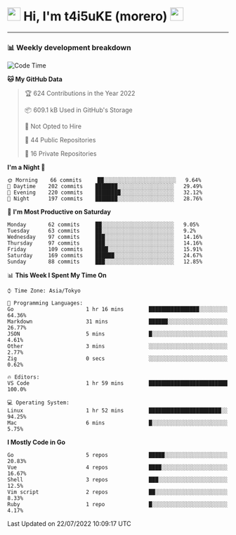 <!-- Title -->
<h1>
    <img src="https://emojis.slackmojis.com/emojis/images/1600385609/10490/cactuar.gif?1600385609" width="30"/> 
    Hi, I'm t4i5uKE (morero) 
    <img src="https://emojis.slackmojis.com/emojis/images/1600385609/10490/cactuar.gif?1600385609" width="30"/>
</h1>

---

<h3> 📊 Weekly development breakdown </h3>
<!-- waka-readme-stats -->

<!--START_SECTION:waka-->
![Code Time](http://img.shields.io/badge/Code%20Time-0%20secs-blue)

**🐱 My GitHub Data** 

> 🏆 624 Contributions in the Year 2022
 > 
> 📦 609.1 kB Used in GitHub's Storage 
 > 
> 🚫 Not Opted to Hire
 > 
> 📜 44 Public Repositories 
 > 
> 🔑 16 Private Repositories  
 > 
**I'm a Night 🦉** 

```text
🌞 Morning    66 commits     ██░░░░░░░░░░░░░░░░░░░░░░░   9.64% 
🌆 Daytime    202 commits    ███████░░░░░░░░░░░░░░░░░░   29.49% 
🌃 Evening    220 commits    ████████░░░░░░░░░░░░░░░░░   32.12% 
🌙 Night      197 commits    ███████░░░░░░░░░░░░░░░░░░   28.76%

```
📅 **I'm Most Productive on Saturday** 

```text
Monday       62 commits     ██░░░░░░░░░░░░░░░░░░░░░░░   9.05% 
Tuesday      63 commits     ██░░░░░░░░░░░░░░░░░░░░░░░   9.2% 
Wednesday    97 commits     ███░░░░░░░░░░░░░░░░░░░░░░   14.16% 
Thursday     97 commits     ███░░░░░░░░░░░░░░░░░░░░░░   14.16% 
Friday       109 commits    ████░░░░░░░░░░░░░░░░░░░░░   15.91% 
Saturday     169 commits    ██████░░░░░░░░░░░░░░░░░░░   24.67% 
Sunday       88 commits     ███░░░░░░░░░░░░░░░░░░░░░░   12.85%

```


📊 **This Week I Spent My Time On** 

```text
⌚︎ Time Zone: Asia/Tokyo

💬 Programming Languages: 
Go                       1 hr 16 mins        ████████████████░░░░░░░░░   64.36% 
Markdown                 31 mins             ██████░░░░░░░░░░░░░░░░░░░   26.77% 
JSON                     5 mins              █░░░░░░░░░░░░░░░░░░░░░░░░   4.61% 
Other                    3 mins              ░░░░░░░░░░░░░░░░░░░░░░░░░   2.77% 
Zig                      0 secs              ░░░░░░░░░░░░░░░░░░░░░░░░░   0.62%

🔥 Editors: 
VS Code                  1 hr 59 mins        █████████████████████████   100.0%

💻 Operating System: 
Linux                    1 hr 52 mins        ███████████████████████░░   94.25% 
Mac                      6 mins              █░░░░░░░░░░░░░░░░░░░░░░░░   5.75%

```

**I Mostly Code in Go** 

```text
Go                       5 repos             █████░░░░░░░░░░░░░░░░░░░░   20.83% 
Vue                      4 repos             ████░░░░░░░░░░░░░░░░░░░░░   16.67% 
Shell                    3 repos             ███░░░░░░░░░░░░░░░░░░░░░░   12.5% 
Vim script               2 repos             ██░░░░░░░░░░░░░░░░░░░░░░░   8.33% 
Ruby                     1 repo              █░░░░░░░░░░░░░░░░░░░░░░░░   4.17%

```



 Last Updated on 22/07/2022 10:09:17 UTC
<!--END_SECTION:waka-->
